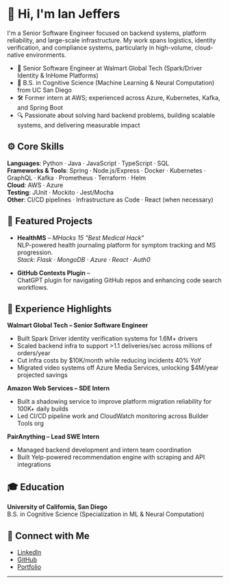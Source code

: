 # 👋 Hi, I'm Ian Jeffers

I'm a Senior Software Engineer focused on backend systems, platform reliability, and large-scale infrastructure. My work spans logistics, identity verification, and compliance systems, particularly in high-volume, cloud-native environments.

- 💼 Senior Software Engineer at Walmart Global Tech (Spark/Driver Identity & InHome Platforms)
- 🧠 B.S. in Cognitive Science (Machine Learning & Neural Computation) from UC San Diego
- 🛠 Former intern at AWS; experienced across Azure, Kubernetes, Kafka, and Spring Boot
- 🔍 Passionate about solving hard backend problems, building scalable systems, and delivering measurable impact

## ⚙️ Core Skills
**Languages**: Python · Java · JavaScript · TypeScript · SQL  
**Frameworks & Tools**: Spring · Node.js/Express · Docker · Kubernetes · GraphQL · Kafka · Prometheus · Terraform · Helm  
**Cloud**: AWS · Azure  
**Testing**: JUnit · Mockito · Jest/Mocha  
**Other**: CI/CD pipelines · Infrastructure as Code · React (when necessary)

## 🧩 Featured Projects
- **HealthMS** – *MHacks 15 "Best Medical Hack"*  
  NLP-powered health journaling platform for symptom tracking and MS progression.  
  *Stack: Flask · MongoDB · Azure · React · Auth0*

- **GitHub Contexts Plugin** –  
  ChatGPT plugin for navigating GitHub repos and enhancing code search workflows.

## 💼 Experience Highlights
**Walmart Global Tech – Senior Software Engineer**  
- Built Spark Driver identity verification systems for 1.6M+ drivers  
- Scaled backend infra to support >1.1 deliveries/sec across millions of orders/year  
- Cut infra costs by $10K/month while reducing incidents 40% YoY  
- Migrated video systems off Azure Media Services, unlocking $4M/year projected savings

**Amazon Web Services – SDE Intern**  
- Built a shadowing service to improve platform migration reliability for 100K+ daily builds  
- Led CI/CD pipeline work and CloudWatch monitoring across Builder Tools org

**PairAnything – Lead SWE Intern**  
- Managed backend development and intern team coordination  
- Built Yelp-powered recommendation engine with scraping and API integrations

## 🎓 Education
**University of California, San Diego**  
B.S. in Cognitive Science (Specialization in ML & Neural Computation)

## 🔗 Connect with Me
- [LinkedIn](https://www.linkedin.com/in/ian-jeffers-847588193/)
- [GitHub](https://github.com/ianjeffers)
- [Portfolio](https://portfolio-bay-nine-53.vercel.app/)

---

